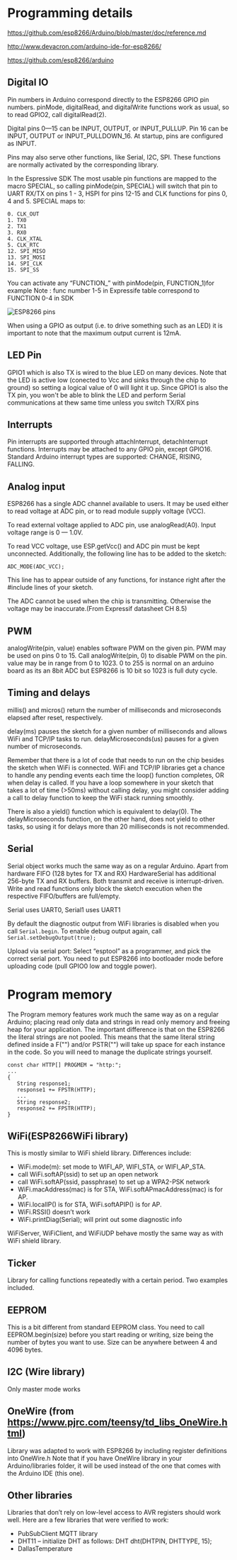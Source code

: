 # Programming details

<https://github.com/esp8266/Arduino/blob/master/doc/reference.md>    

<http://www.devacron.com/arduino-ide-for-esp8266/>  

<https://github.com/esp8266/arduino>


## Digital IO

Pin numbers in Arduino correspond directly to the ESP8266 GPIO pin numbers. pinMode, digitalRead, and digitalWrite functions work as usual, so to read GPIO2, call digitalRead(2).

Digital pins 0—15 can be INPUT, OUTPUT, or INPUT_PULLUP. Pin 16 can be INPUT, OUTPUT or INPUT_PULLDOWN_16. At startup, pins are configured as INPUT.

Pins may also serve other functions, like Serial, I2C, SPI. These functions are normally activated by the corresponding library.

In the Espressive SDK  The most usable pin functions are mapped to the macro SPECIAL, so calling pinMode(pin, SPECIAL) will switch that pin to UART RX/TX on pins 1 - 3, HSPI for pins 12-15 and CLK functions for pins 0, 4 and 5. SPECIAL maps to:

    0. CLK_OUT
    1. TX0
    2. TX1
    3. RX0
    4. CLK_XTAL
    5. CLK_RTC
    12. SPI_MISO
    13. SPI_MOSI
    14. SPI_CLK
    15. SPI_SS

You can activate any “FUNCTION_” with pinMode(pin, FUNCTION_1)for example
Note : func number 1-5 in Expressife table correspond to FUNCTION 0-4 in SDK

![ESP8266 pins](esp8266-pin_functions.png)


When using a GPIO as output (i.e. to drive something such as an LED) it is important to note that the maximum output current is 12mA.

## LED Pin

GPIO1 which is also TX is wired to the blue LED on many devices. Note that the LED is active low (conected to Vcc and sinks through the chip to ground) so setting a logical value of 0 will light it up. Since GPIO1 is also the TX pin, you won't be able to blink the LED and perform Serial communications at thew same time unless you switch TX/RX pins

## Interrupts

Pin interrupts are supported through attachInterrupt, detachInterrupt functions. Interrupts may be attached to any GPIO pin, except GPIO16. Standard Arduino interrupt types are supported: CHANGE, RISING, FALLING.

## Analog input

ESP8266 has a single ADC channel available to users. It may be used either to read voltage at ADC pin, or to read module supply voltage (VCC).

To read external voltage applied to ADC pin, use analogRead(A0). Input voltage range is 0 — 1.0V.

To read VCC voltage, use ESP.getVcc() and ADC pin must be kept unconnected. Additionally, the following line has to be added to the sketch:

    ADC_MODE(ADC_VCC);

This line has to appear outside of any functions, for instance right after the #include lines of your sketch.

The ADC cannot be used when the chip is transmitting. Otherwise the voltage may be inaccurate.(From Expressif datasheet CH 8.5)

## PWM

analogWrite(pin, value) enables software PWM on the given pin. PWM may be used on pins 0 to 15. Call analogWrite(pin, 0) to disable PWM on the pin. value may be in range from 0 to 1023. 0 to 255 is normal on an arduino board as its an 8bit ADC but ESP8266 is 10 bit so 1023 is full duty cycle.


## Timing and delays

millis() and micros() return the number of milliseconds and microseconds elapsed after reset, respectively.

delay(ms) pauses the sketch for a given number of milliseconds and allows WiFi and TCP/IP tasks to run. delayMicroseconds(us) pauses for a given number of microseconds.

Remember that there is a lot of code that needs to run on the chip besides the sketch when WiFi is connected. WiFi and TCP/IP libraries get a chance to handle any pending events each time the loop() function completes, OR when delay is called. If you have a loop somewhere in your sketch that takes a lot of time (>50ms) without calling delay, you might consider adding a call to delay function to keep the WiFi stack running smoothly.

There is also a yield() function which is equivalent to delay(0). The delayMicroseconds function, on the other hand, does not yield to other tasks, so using it for delays more than 20 milliseconds is not recommended.

## Serial

Serial object works much the same way as on a regular Arduino. Apart from hardware FIFO (128 bytes for TX and RX) HardwareSerial has additional 256-byte TX and RX buffers. Both transmit and receive is interrupt-driven. Write and read functions only block the sketch execution when the respective FIFO/buffers are full/empty.

Serial uses UART0, Serial1 uses UART1

By default the diagnostic output from WiFi libraries is disabled when you call `Serial.begin`. To enable debug output again, call `Serial.setDebugOutput(true);`

Upload via serial port:  Select “esptool” as a programmer, and pick the correct serial port. You need to put ESP8266 into bootloader mode before uploading code (pull GPIO0 low and toggle power).
# Program memory

The Program memory features work much the same way as on a regular Arduino; placing read only data and strings in read only memory and freeing heap for your application. The important difference is that on the ESP8266 the literal strings are not pooled. This means that the same literal string defined inside a F("") and/or PSTR("") will take up space for each instance in the code. So you will need to manage the duplicate strings yourself.

    const char HTTP[] PROGMEM = "http:";
    ...
    {
       String response1;
       response1 += FPSTR(HTTP);
       ...
       String response2;
       response2 += FPSTR(HTTP);
    }


## WiFi(ESP8266WiFi library)

This is mostly similar to WiFi shield library. Differences include:

-  WiFi.mode(m): set mode to WIFI_AP, WIFI_STA, or WIFI_AP_STA.
-  call WiFi.softAP(ssid) to set up an open network
-  call WiFi.softAP(ssid, passphrase) to set up a WPA2-PSK network
-  WiFi.macAddress(mac) is for STA, WiFi.softAPmacAddress(mac) is for AP.
-  WiFi.localIP() is for STA, WiFi.softAPIP() is for AP.
-  WiFi.RSSI() doesn’t work
-  WiFi.printDiag(Serial); will print out some diagnostic info

WiFiServer, WiFiClient, and WiFiUDP behave mostly the same way as with WiFi shield library.

## Ticker

Library for calling functions repeatedly with a certain period. Two examples included.

##  EEPROM

This is a bit different from standard EEPROM class. You need to call EEPROM.begin(size) before you start reading or writing, size being the number of bytes you want to use. Size can be anywhere between 4 and 4096 bytes.

## I2C (Wire library)

Only master mode works

##  OneWire (from https://www.pjrc.com/teensy/td_libs_OneWire.html)

Library was adapted to work with ESP8266 by including register definitions into OneWire.h Note that if you have OneWire library in your Arduino/libraries folder, it will be used instead of the one that comes with the Arduino IDE (this one).

##  Other libraries

Libraries that don’t rely on low-level access to AVR registers should work well. Here are a few libraries that were verified to work:

-  PubSubClient MQTT library
-  DHT11 – initialize DHT as follows: DHT dht(DHTPIN, DHTTYPE, 15);
-  DallasTemperature
